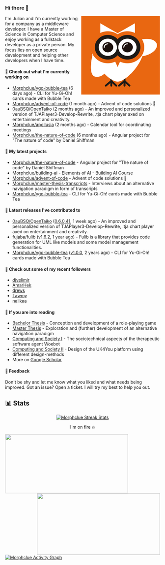 ### Hi there 👋


<img align="right" src="https://github.com/Morphclue/Morphclue/blob/master/assets/animated-logo.gif" alt="Animated Logo" width="256" height="256" />
I'm Julian and I'm currently working for a company as a middleware developer. I have a Master of Science in Computer Science and enjoy working as a fullstack developer as a private person.
My focus lies on open source development and helping other developers when I have time.

#### 👷 Check out what I'm currently working on

- [Morphclue/ygo-bubble-tea](https://github.com/Morphclue/ygo-bubble-tea) (6 days ago) - CLI for Yu-Gi-Oh! cards made with Bubble Tea
- [Morphclue/advent-of-code](https://github.com/Morphclue/advent-of-code) (1 month ago) - Advent of code solutions 🎄
- [0auBSQ/OpenTaiko](https://github.com/0auBSQ/OpenTaiko) (2 months ago) - An improved and personalized version of TJAPlayer3-Develop-Rewrite, .tja chart player axed on entertainment and creativity.
- [Morphclue/apollusia](https://github.com/Morphclue/apollusia) (2 months ago) - Calendar tool for coordinating meetings
- [Morphclue/the-nature-of-code](https://github.com/Morphclue/the-nature-of-code) (6 months ago) - Angular project for &#34;The nature of code&#34; by Daniel Shiffman

#### 🌱 My latest projects

- [Morphclue/the-nature-of-code](https://github.com/Morphclue/the-nature-of-code) - Angular project for &#34;The nature of code&#34; by Daniel Shiffman
- [Morphclue/building-ai](https://github.com/Morphclue/building-ai) - Elements of AI - Building AI Course
- [Morphclue/advent-of-code](https://github.com/Morphclue/advent-of-code) - Advent of code solutions 🎄
- [Morphclue/master-thesis-transcripts](https://github.com/Morphclue/master-thesis-transcripts) - Interviews about an alternative navigation paradigm in form of transcripts
- [Morphclue/ygo-bubble-tea](https://github.com/Morphclue/ygo-bubble-tea) - CLI for Yu-Gi-Oh! cards made with Bubble Tea

#### 🔭 Latest releases I've contributed to

- [0auBSQ/OpenTaiko](https://github.com/0auBSQ/OpenTaiko) ([0.6.0.41](https://github.com/0auBSQ/OpenTaiko/releases/tag/0.6.0.41), 1 week ago) - An improved and personalized version of TJAPlayer3-Develop-Rewrite, .tja chart player axed on entertainment and creativity.
- [fujaba/fulib](https://github.com/fujaba/fulib) ([v1.6.2](https://github.com/fujaba/fulib/releases/tag/v1.6.2), 1 year ago) - Fulib is a library that provides code generation for UML like models and some model management functionalities.
- [Morphclue/ygo-bubble-tea](https://github.com/Morphclue/ygo-bubble-tea) ([v1.0.0](https://github.com/Morphclue/ygo-bubble-tea/releases/tag/v1.0.0), 2 years ago) - CLI for Yu-Gi-Oh! cards made with Bubble Tea

#### 👯 Check out some of my recent followers

- [djvelimir](https://github.com/djvelimir)
- [AmarHek](https://github.com/AmarHek)
- [drews](https://github.com/drews)
- [Tawmy](https://github.com/Tawmy)
- [naiikaa](https://github.com/naiikaa)

#### 📃 If you are into reading
- [Bachelor Thesis](https://github.com/Morphclue/bachelor-thesis) - Conception and development of a role-playing game
- [Master Thesis](https://github.com/Morphclue/master-thesis) - Exploration and (further) development of an alternative navigation paradigm
- [Computing and Society I](https://github.com/Morphclue/computing-and-society) - The sociotechnical aspects of the therapeutic software agent Woebot
- [Computing and Society II](https://github.com/Morphclue/computing-and-society-2) - Design of the UK4You platform using different design-methods
- More on [Google Scholar](https://scholar.google.com/citations?user=vHpStzAAAAAJ&h)

#### 💬 Feedback
Don't be shy and let me know what you liked and what needs being improved. 
Got an issue? Open a ticket. I will try my best to help you out.

## 📊 Stats

<p align="center">
  <a href="https://github.com/DenverCoder1/github-readme-streak-stats">
    <img title="🔥 Streak Stats" alt="Morphclue Streak Stats" src="http://github-readme-streak-stats.herokuapp.com?user=Morphclue&theme=dark"/>
  </a>
  <p align="center">I'm on fire 🔥</p>
</p>


<a href="https://github.com/anuraghazra/github-readme-stats">
  <img align="left" 
  src="https://github-readme-stats.vercel.app/api?username=Morphclue&show_icons=true&theme=dark&count_private=true&icon_color=0075ff&include_all_commits=true&custom_title=Morphclue%27s+GitHub+Stats"
  height="192px" width="400px"/>
</a>
<a href="https://github.com/anuraghazra/github-readme-stats">
  <img align="right" src="https://github-readme-stats.vercel.app/api/wakatime?username=Morphclue&theme=dark&layout=compact&langs_count=10" height="200px" width="400px"/>
</a>



<a href="https://github.com/ashutosh00710/github-readme-activity-graph"><img alt="Morphclue Activity Graph" 
src="https://activity-graph.herokuapp.com/graph?username=Morphclue&bg_color=141414&color=FFFFFF&line=ea8204&point=c3c3c3&hide_border=true" /></a>
